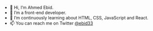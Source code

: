 - 👋 Hi, I’m Ahmed Ebid.
- 👀 I’m a front-end developer.
- 🌱 I’m continuously learning about HTML, CSS, JavaScript and React.
- 📫 You can reach me on Twitter [@ebid33](https://twitter.com/ebid33)

<!---
ahmedebid/ahmedebid is a ✨ special ✨ repository because its `README.md` (this file) appears on your GitHub profile.
You can click the Preview link to take a look at your changes.
--->
